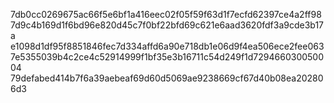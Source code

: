 7db0cc0269675ac66f5e6bf1a416eec02f05f59f63d1f7ecfd62397ce4a2ff98
7d9c4b169d1f6bd96e820d45c7f0bf22bfd69c621e6aad3620fdf3a9cde3b17a
e1098d1df95f8851846fec7d334affd6a90e718db1e06d9f4ea506ece2fee063
7e5355039b4c2ce4c52914999f1bf35e3b16711c54d249f1d729466030050004
79defabed414b7f6a39aebeaf69d60d5069ae9238669cf67d40b08ea202806d3
